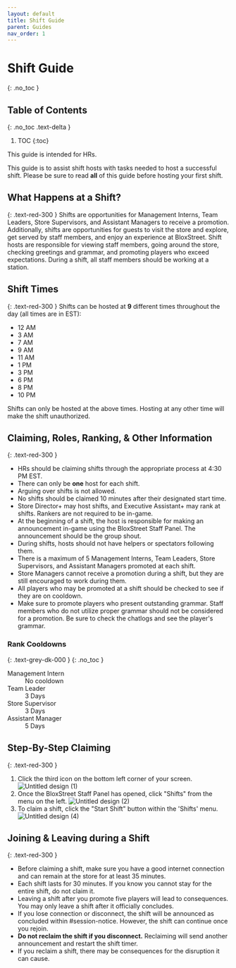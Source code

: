 ```yaml
---
layout: default
title: Shift Guide
parent: Guides
nav_order: 1
---
```


# Shift Guide
{: .no_toc }

## Table of Contents
{: .no_toc .text-delta }

1. TOC
{:toc}

This guide is intended for HRs.

This guide is to assist shift hosts with tasks needed to host a successful shift. Please be sure to read **all** of this guide before hosting your first shift.

## What Happens at a Shift?
{: .text-red-300 }
Shifts are opportunities for Management Interns, Team Leaders, Store Supervisors, and Assistant Managers to receive a promotion. Additionally, shifts are opportunities for guests to visit the store and explore, get served by staff members, and enjoy an experience at BloxStreet. Shift hosts are responsible for viewing staff members, going around the store, checking greetings and grammar, and promoting players who exceed expectations. During a shift, all staff members should be working at a station.


## Shift Times
{: .text-red-300 }
Shifts can be hosted at **9** different times throughout the day (all times are in EST):
- 12 AM
- 3 AM
- 7 AM 
- 9 AM
- 11 AM
- 1 PM
- 3 PM
- 6 PM
- 8 PM 
- 10 PM

Shifts can only be hosted at the above times. Hosting at any other time will make the shift unauthorized.

## Claiming, Roles, Ranking, & Other Information
{: .text-red-300 }
- HRs should be claiming shifts through the appropriate process at 4:30 PM EST.
- There can only be **one** host for each shift.
- Arguing over shifts is not allowed.
- No shifts should be claimed 10 minutes after their designated start time.
- Store Director+ may host shifts, and Executive Assistant+ may rank at shifts. Rankers are not required to be in-game.
- At the beginning of a shift, the host is responsible for making an announcement in-game using the BloxStreet Staff Panel. The announcement should be the group shout.
- During shifts, hosts should not have helpers or spectators following them.
- There is a maximum of 5 Management Interns, Team Leaders, Store Supervisors, and Assistant Managers promoted at each shift.
- Store Managers cannot receive a promotion during a shift, but they are still encouraged to work during them.
- All players who may be promoted at a shift should be checked to see if they are on cooldown.
- Make sure to promote players who present outstanding grammar. Staff members who do not utilize proper grammar should not be considered for a promotion. Be sure to check the chatlogs and see the player's grammar.

### Rank Cooldowns
{: .text-grey-dk-000 } 
{: .no_toc }
<dl>
  <dt>Management Intern</dt>
  <dd>No cooldown</dd>
  <dt>Team Leader</dt>
  <dd>3 Days</dd>
  <dt>Store Supervisor</dt>
  <dd>3 Days</dd>
  <dt>Assistant Manager</dt>
  <dd>5 Days</dd>
</dl>

## Step-By-Step Claiming
{: .text-red-300 }
1. Click the third icon on the bottom left corner of your screen.
![Untitled design (1)](https://media.discordapp.net/attachments/927754887461236757/989643848168906854/something2_3.png?width=1440&height=575)
2. Once the BloxStreet Staff Panel has opened, click "Shifts" from the menu on the left.
![Untitled design (2)](https://cdn.discordapp.com/attachments/927754887461236757/989636115277447208/something_1.png)
3. To claim a shift, click the "Start Shift" button within the 'Shifts' menu.
![Untitled design (4)](https://cdn.discordapp.com/attachments/927754887461236757/989636115646541895/something_2.png)

## Joining & Leaving during a Shift
{: .text-red-300 }
- Before claiming a shift, make sure you have a good internet connection and can remain at the store for at least 35 minutes.
- Each shift lasts for 30 minutes. If you know you cannot stay for the entire shift, do not claim it.
- Leaving a shift after you promote five players will lead to consequences. You may only leave a shift after it officially concludes.
- If you lose connection or disconnect, the shift will be announced as concluded within #session-notice. However, the shift can continue once you rejoin.
- **Do not reclaim the shift if you disconnect.** Reclaiming will send another announcement and restart the shift timer.
- If you reclaim a shift, there may be consequences for the disruption it can cause.
